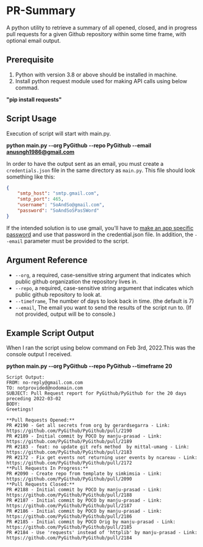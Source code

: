 # PR-Summary
A python utility to retrieve a summary of all opened, closed, and in progress pull requests for a given Github repository within some time frame, with optional email output.

## Prerequisite
1. Python with version 3.8 or above should be installed in machine.
2. Install python request module used for making API calls using below commad.

**"pip install requests"**

## Script Usage
Execution of script will start with main.py.

**python main.py --org PyGithub --repo PyGithub --email anusngh1986@gmail.com**

In order to have the output sent as an email, you must create a `credentials.json` file in the same directory as `main.py`.  This file should look something like this:
``` json
{
    "smtp_host": "smtp.gmail.com",
    "smtp_port": 465,
    "username": "SoAndSo@gmail.com",
    "password": "SoAndSoSPasSWord"
}
```

If the intended solution is to use gmail, you'll have to [make an app specific password](https://support.google.com/accounts/answer/185833?hl=en) and use that password in the credential.json file.  In addition, the `--email` parameter must be provided to the script.

## Argument Reference
- `--org`, a required, case-sensitive string argument that indicates which public github organization the repository lives in.
- `--repo`, a required, case-sensitive string argument that indicates which public github repository to look at.
- `--timeframe`, The number of days to look back in time. (the default is 7)
- `--email`, The email you want to send the results of the script run to.  (If not provided, output will be to console.)

## Example Script Output
When I ran the script using below command on Feb 3rd, 2022.This was the console output I received.

**python main.py --org PyGithub --repo PyGithub --timeframe 20**
```
Script Output:
FROM: no-reply@gmail.com.com
TO: notprovided@nodomain.com
SUBJECT: Pull Request report for PyGithub/PyGithub for the 20 days preceding 2022-03-02
BODY:
Greetings!

**Pull Requests Opened:**
PR #2190 - Get all secrets from org by gerardsegarra - Link: https://github.com/PyGithub/PyGithub/pull/2190
PR #2189 - Initial commit by POCO by manju-prasad - Link: https://github.com/PyGithub/PyGithub/pull/2189
PR #2183 - feat: no update git refs method  by mittal-umang - Link: https://github.com/PyGithub/PyGithub/pull/2183
PR #2172 - Fix get events not returning user events by ncareau - Link: https://github.com/PyGithub/PyGithub/pull/2172
**Pull Requests In Progress:**
PR #2090 - Create repo from template by simkimsia - Link: https://github.com/PyGithub/PyGithub/pull/2090
**Pull Requests Closed:**
PR #2188 - Initial commit by POCO by manju-prasad - Link: https://github.com/PyGithub/PyGithub/pull/2188
PR #2187 - Initial commit by POCO by manju-prasad - Link: https://github.com/PyGithub/PyGithub/pull/2187
PR #2186 - Initial commit by POCO by manju-prasad - Link: https://github.com/PyGithub/PyGithub/pull/2186
PR #2185 - Initial commit by POCO Orig by manju-prasad - Link: https://github.com/PyGithub/PyGithub/pull/2185
PR #2184 - Use 'requests' instead of 'httplib' by manju-prasad - Link: https://github.com/PyGithub/PyGithub/pull/2184
```
